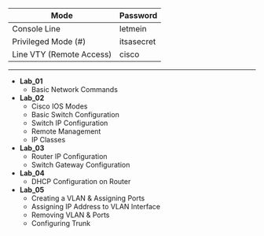 | Mode| Password|
| --- | --- |
| Console Line | letmein |
| Privileged Mode (#) | itsasecret |
| Line VTY (Remote Access) | cisco |

---

* **Lab_01**
    *   Basic Network Commands
* **Lab_02**
    *   Cisco IOS Modes
    *   Basic Switch Configuration
    *   Switch IP Configuration
    *   Remote Management
    *   IP Classes
* **Lab_03**
    *   Router IP Configuration
    *   Switch Gateway Configuration
* **Lab_04**
    *   DHCP Configuration on Router
* **Lab_05**
    *   Creating a VLAN & Assigning Ports
    *   Assigning IP Address to VLAN Interface
    *   Removing VLAN & Ports
    *   Configuring Trunk
